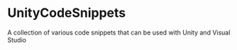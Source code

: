 # UnityCodeSnippets
A collection of various code snippets that can be used with Unity and Visual Studio
